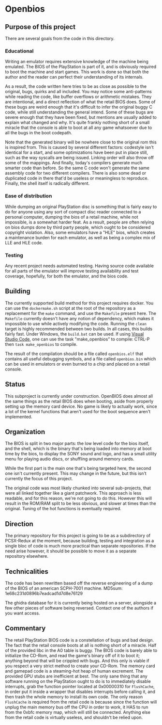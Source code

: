 # Openbios

## Purpose of this project

There are several goals from the code in this directory.

### Educational

Writing an emulator requires extensive knowledge of the machine being emulated. The BIOS of the PlayStation is part of it, and is obviously required to boot the machine and start games. This work is done so that both the author and the reader can perfect their understanding of its internals.

As a result, the code written here tries to be as close as possible to the original, bugs, quirks and all included. You may notice some anti-patterns while reading the code, like buffer overflows or arithmetic mistakes. They are intentional, and a direct reflection of what the retail BIOS does. Some of these bugs are weird enough that it's difficult to infer the original buggy C code, while still understanding the general intend. Some of these bugs are severe enough that they have been fixed, but mentions are usually added to explain what changed and why. It's quite frankly nothing short of a small miracle that the console is able to boot at all any game whatsoever due to all the bugs in the boot codepath.

Note that the generated binary will be nowhere close to the original rom this is inspired from. This is caused by several different factors: codestyle isn't identical for a start, and some optimizations have been put in place still, such as the way syscalls are being issued. Linking order will also throw off some of the mappings. And finally, today's compilers generate much smarter code than before. So the same C code won't generate the same assembly code for two different compilers. There is also some dead or duplicated code in there that'd be useless or meaningless to reproduce. Finally, the shell itself is radically different.

### Ease of distribution

While dumping an original PlayStation disc is something that is fairly easy to do for anyone using any sort of compact disc reader connected to a personal computer, dumping the bios of a retail machine, while not impossible, is a somewhat harder feat. As a result, people are often relying on bios dumps done by third party people, which ought to be considered copyright violation. Also, some emulators have a "HLE" bios, which creates a maintenance burden for each emulator, as well as being a complex mix of LLE and HLE code.

### Testing

Any recent project needs automated testing. Having source code available for all parts of the emulator will improve testing availability and test coverage, hopefully, for both the emulator, and the bios code.

## Building

The currently supported build method for this project requires docker. You can use the `dockermake.sh` script at the root of the repository as a replacement for the `make` command, and use the `Makefile` present here. The `Makefile` currently doesn't have any notion of dependency, which makes it impossible to use while actively modifying the code. Running the `clean` target is highly recommended between two builds. In all cases, this builds fairly fast. Under Windows, the `build.bat` can be used. If using [Visual Studio Code](https://code.visualstudio.com/), one can use the task "make_openbios" to compile: CTRL-P then `task make_openbios` to compile.

The result of the compilation should be a file called `openbios.elf` that contains all useful debugging symbols, and a file called `openbios.bin` which can be used in emulators or even burned to a chip and placed on a retail console.

## Status

This subproject is currently under construction. OpenBIOS does almost all the same things as the retail BIOS does when booting, aside from properly setting up the memory card device. No game is likely to actually work, since a lot of the kernel functions that aren't used for the boot sequence aren't implemented.

## Organization

The BIOS is split in two major parts: the low level code for the bios itself, and the shell, which is the binary that's being loaded into memory at boot time by the bios, to display the SONY sound and logo, and has a small utility menu for playing audio discs, or shuffling around memory cards.

While the first part is the main one that's being targeted here, the second one isn't currently present. This may change in the future, but this isn't currently the focus of this project.

The original code was most likely chunked into several sub-projects, that were all linked together like a giant patchwork. This approach is less readable, and for this reason, we're not going to do this. However this will result in the ROM/RAM split to be less obvious, and slower at times than the original. Tuning of the hot functions is eventually required.

## Direction

The primary repository for this project is going to be as a subdirectory of PCSX-Redux at the moment, because building, testing and integration as a single bloc of code is much more practical than separate repositories. If the need arise however, it should be possible to move it as a separate repository elsewhere.

## Technicalities

The code has been rewritten based off the reverse engineering of a dump of the BIOS of an american SCPH-7001 machine. MD5sum: 1e68c231d0896b7eadcad1d7d8e76129

The ghidra database for it is currently being hosted on a server, alongside a few other pieces of software being reversed. Contact one of the authors if you want access.

## Commentary

The retail PlayStation BIOS code is a constellation of bugs and bad design. The fact that the retail console boots at all is nothing short of a miracle. Half of the provided libc in the A0 table is buggy. The BIOS code is barely able to initialize the CD-Rom, and read the game's binary off of it to boot it; anything beyond that will be crippled with bugs. And this only is viable if you respect a very strict method to create your CD-Rom. The memory card and gamepad code is a steaming-hot heap of human excrement. The provided GPU stubs are inefficient at best. The only sane thing that any software running on the PlayStation ought to do is to immediately disable interrupts, grab the function pointer located at 0x00000310 for `FlushCache`, in order put it inside a wrapper that disables interrupts before calling it, and then trash the whole memory to install its own code. The only reason `FlushCache` is required from the retail code is because since the function will unplug the main memory bus off the CPU in order to work, it HAS to run from the 0xbfc memory map, which will still be connected. Anything else from the retail code is virtually useless, and shouldn't be relied upon.
